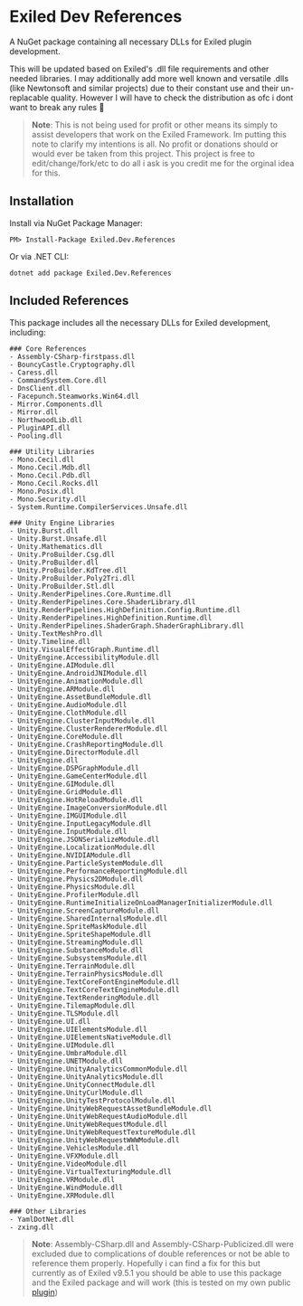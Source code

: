 # Exiled Dev References

A NuGet package containing all necessary DLLs for Exiled plugin development. 

This will be updated based on Exiled's .dll file requirements and other needed libraries. I may additionally add more well known and versatile .dlls (like Newtonsoft and similar projects) due to their constant use and their un-replacable quality. However I will have to check the distribution as ofc i dont want to break any rules 🙏

> **Note**: This is not being used for profit or other means its simply to assist developers that work on the Exiled Framework. Im putting this note to clarify my intentions is all. No profit or donations should or would ever be taken from this project. This project is free to edit/change/fork/etc to do all i ask is you credit me for the orginal idea for this.

## Installation

Install via NuGet Package Manager:
```
PM> Install-Package Exiled.Dev.References
```

Or via .NET CLI:
```
dotnet add package Exiled.Dev.References
```

## Included References
This package includes all the necessary DLLs for Exiled development, including:
```
### Core References
- Assembly-CSharp-firstpass.dll 
- BouncyCastle.Cryptography.dll
- Caress.dll
- CommandSystem.Core.dll
- DnsClient.dll
- Facepunch.Steamworks.Win64.dll
- Mirror.Components.dll
- Mirror.dll
- NorthwoodLib.dll
- PluginAPI.dll
- Pooling.dll

### Utility Libraries
- Mono.Cecil.dll
- Mono.Cecil.Mdb.dll
- Mono.Cecil.Pdb.dll
- Mono.Cecil.Rocks.dll
- Mono.Posix.dll
- Mono.Security.dll
- System.Runtime.CompilerServices.Unsafe.dll

### Unity Engine Libraries
- Unity.Burst.dll
- Unity.Burst.Unsafe.dll
- Unity.Mathematics.dll
- Unity.ProBuilder.Csg.dll
- Unity.ProBuilder.dll
- Unity.ProBuilder.KdTree.dll
- Unity.ProBuilder.Poly2Tri.dll
- Unity.ProBuilder.Stl.dll
- Unity.RenderPipelines.Core.Runtime.dll
- Unity.RenderPipelines.Core.ShaderLibrary.dll
- Unity.RenderPipelines.HighDefinition.Config.Runtime.dll
- Unity.RenderPipelines.HighDefinition.Runtime.dll
- Unity.RenderPipelines.ShaderGraph.ShaderGraphLibrary.dll
- Unity.TextMeshPro.dll
- Unity.Timeline.dll
- Unity.VisualEffectGraph.Runtime.dll
- UnityEngine.AccessibilityModule.dll
- UnityEngine.AIModule.dll
- UnityEngine.AndroidJNIModule.dll
- UnityEngine.AnimationModule.dll
- UnityEngine.ARModule.dll
- UnityEngine.AssetBundleModule.dll
- UnityEngine.AudioModule.dll
- UnityEngine.ClothModule.dll
- UnityEngine.ClusterInputModule.dll
- UnityEngine.ClusterRendererModule.dll
- UnityEngine.CoreModule.dll
- UnityEngine.CrashReportingModule.dll
- UnityEngine.DirectorModule.dll
- UnityEngine.dll
- UnityEngine.DSPGraphModule.dll
- UnityEngine.GameCenterModule.dll
- UnityEngine.GIModule.dll
- UnityEngine.GridModule.dll
- UnityEngine.HotReloadModule.dll
- UnityEngine.ImageConversionModule.dll
- UnityEngine.IMGUIModule.dll
- UnityEngine.InputLegacyModule.dll
- UnityEngine.InputModule.dll
- UnityEngine.JSONSerializeModule.dll
- UnityEngine.LocalizationModule.dll
- UnityEngine.NVIDIAModule.dll
- UnityEngine.ParticleSystemModule.dll
- UnityEngine.PerformanceReportingModule.dll
- UnityEngine.Physics2DModule.dll
- UnityEngine.PhysicsModule.dll
- UnityEngine.ProfilerModule.dll
- UnityEngine.RuntimeInitializeOnLoadManagerInitializerModule.dll
- UnityEngine.ScreenCaptureModule.dll
- UnityEngine.SharedInternalsModule.dll
- UnityEngine.SpriteMaskModule.dll
- UnityEngine.SpriteShapeModule.dll
- UnityEngine.StreamingModule.dll
- UnityEngine.SubstanceModule.dll
- UnityEngine.SubsystemsModule.dll
- UnityEngine.TerrainModule.dll
- UnityEngine.TerrainPhysicsModule.dll
- UnityEngine.TextCoreFontEngineModule.dll
- UnityEngine.TextCoreTextEngineModule.dll
- UnityEngine.TextRenderingModule.dll
- UnityEngine.TilemapModule.dll
- UnityEngine.TLSModule.dll
- UnityEngine.UI.dll
- UnityEngine.UIElementsModule.dll
- UnityEngine.UIElementsNativeModule.dll
- UnityEngine.UIModule.dll
- UnityEngine.UmbraModule.dll
- UnityEngine.UNETModule.dll
- UnityEngine.UnityAnalyticsCommonModule.dll
- UnityEngine.UnityAnalyticsModule.dll
- UnityEngine.UnityConnectModule.dll
- UnityEngine.UnityCurlModule.dll
- UnityEngine.UnityTestProtocolModule.dll
- UnityEngine.UnityWebRequestAssetBundleModule.dll
- UnityEngine.UnityWebRequestAudioModule.dll
- UnityEngine.UnityWebRequestModule.dll
- UnityEngine.UnityWebRequestTextureModule.dll
- UnityEngine.UnityWebRequestWWWModule.dll
- UnityEngine.VehiclesModule.dll
- UnityEngine.VFXModule.dll
- UnityEngine.VideoModule.dll
- UnityEngine.VirtualTexturingModule.dll
- UnityEngine.VRModule.dll
- UnityEngine.WindModule.dll
- UnityEngine.XRModule.dll

### Other Libraries
- YamlDotNet.dll
- zxing.dll
```

> **Note**: Assembly-CSharp.dll and Assembly-CSharp-Publicized.dll were excluded due to complications of double references or not be able to reference them properly. Hopefully i can find a fix for this but currently as of Exiled v9.5.1 you should be able to use this package and the Exiled package and will work (this is tested on my own public [plugin](https://github.com/Swishhyy/SUP))
